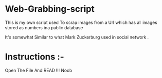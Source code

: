 # Web-Grabbing-script



 This  is my own script     used  To scrap  images  from   a Url   which has  all images  stored  as  numbers  ina  public  database   
   

It's  somewhat  Similar to what Mark  Zuckerburg  used in  social network . 
# Instructions :- 
Open The File And READ !!!  Noob 
